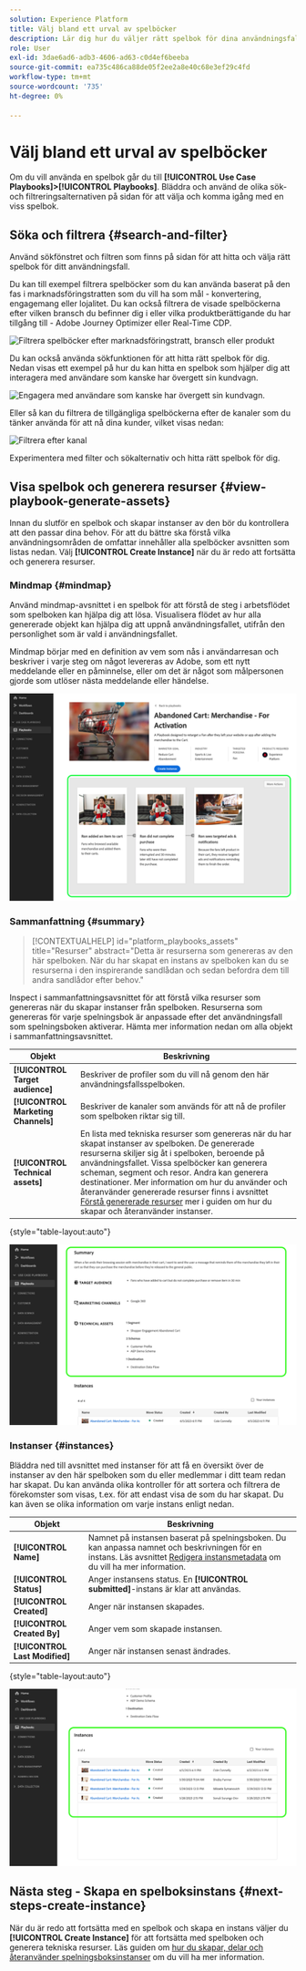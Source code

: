 ```yaml
---
solution: Experience Platform
title: Välj bland ett urval av spelböcker
description: Lär dig hur du väljer rätt spelbok för dina användningsfall för att aktivera spelböcker.
role: User
exl-id: 3dae6ad6-adb3-4606-ad63-c0d4ef6beeba
source-git-commit: ea735c486ca88de05f2ee2a8e40c68e3ef29c4fd
workflow-type: tm+mt
source-wordcount: '735'
ht-degree: 0%

---
```


# Välj bland ett urval av spelböcker

Om du vill använda en spelbok går du till **[!UICONTROL Use Case Playbooks]>[!UICONTROL Playbooks]**. Bläddra och använd de olika sök- och filtreringsalternativen på sidan för att välja och komma igång med en viss spelbok.

## Söka och filtrera {#search-and-filter}

Använd sökfönstret och filtren som finns på sidan för att hitta och välja rätt spelbok för ditt användningsfall.

Du kan till exempel filtrera spelböcker som du kan använda baserat på den fas i marknadsföringstratten som du vill ha som mål - konvertering, engagemang eller lojalitet. Du kan också filtrera de visade spelböckerna efter vilken bransch du befinner dig i eller vilka produktberättigande du har tillgång till - Adobe Journey Optimizer eller Real-Time CDP.

![Filtrera spelböcker efter marknadsföringstratt, bransch eller produkt](/help/use-case-playbooks/assets/playbooks/ui-guide/filter-by-funnel-industry-product.gif)

Du kan också använda sökfunktionen för att hitta rätt spelbok för dig. Nedan visas ett exempel på hur du kan hitta en spelbok som hjälper dig att interagera med användare som kanske har övergett sin kundvagn.

![Engagera med användare som kanske har övergett sin kundvagn.](/help/use-case-playbooks/assets/playbooks/ui-guide/engage-abandoned-cart.gif)

Eller så kan du filtrera de tillgängliga spelböckerna efter de kanaler som du tänker använda för att nå dina kunder, vilket visas nedan:

![Filtrera efter kanal](/help/use-case-playbooks/assets/playbooks/ui-guide/channel-select-filter.gif)

Experimentera med filter och sökalternativ och hitta rätt spelbok för dig.

## Visa spelbok och generera resurser {#view-playbook-generate-assets}

Innan du slutför en spelbok och skapar instanser av den bör du kontrollera att den passar dina behov. För att du bättre ska förstå vilka användningsområden de omfattar innehåller alla spelböcker avsnitten som listas nedan. Välj **[!UICONTROL Create Instance]** när du är redo att fortsätta och generera resurser.

### Mindmap {#mindmap}

Använd mindmap-avsnittet i en spelbok för att förstå de steg i arbetsflödet som spelboken kan hjälpa dig att lösa. Visualisera flödet av hur alla genererade objekt kan hjälpa dig att uppnå användningsfallet, utifrån den personlighet som är vald i användningsfallet.

Mindmap börjar med en definition av vem som nås i användarresan och beskriver i varje steg om något levereras av Adobe, som ett nytt meddelande eller en påminnelse, eller om det är något som målpersonen gjorde som utlöser nästa meddelande eller händelse.

![Spelbokens minimapp är markerad.](/help/use-case-playbooks/assets/playbooks/ui-guide/playbook-mindmap.png)

### Sammanfattning {#summary}

>[!CONTEXTUALHELP]
>id="platform_playbooks_assets"
>title="Resurser"
>abstract="Detta är resurserna som genereras av den här spelboken. När du har skapat en instans av spelboken kan du se resurserna i den inspirerande sandlådan och sedan befordra dem till andra sandlådor efter behov."

Inspect i sammanfattningsavsnittet för att förstå vilka resurser som genereras när du skapar instanser från spelboken. Resurserna som genereras för varje spelningsbok är anpassade efter det användningsfall som spelningsboken aktiverar. Hämta mer information nedan om alla objekt i sammanfattningsavsnittet.

| Objekt | Beskrivning |
---------|----------|
| **[!UICONTROL Target audience]** | Beskriver de profiler som du vill nå genom den här användningsfallsspelboken. |
| **[!UICONTROL Marketing Channels]** | Beskriver de kanaler som används för att nå de profiler som spelboken riktar sig till. |
| **[!UICONTROL Technical assets]** | En lista med tekniska resurser som genereras när du har skapat instanser av spelboken. De genererade resurserna skiljer sig åt i spelboken, beroende på användningsfallet. Vissa spelböcker kan generera scheman, segment och resor. Andra kan generera destinationer. Mer information om hur du använder och återanvänder genererade resurser finns i avsnittet [Förstå genererade resurser](/help/use-case-playbooks/playbooks/create-share-reuse.md#understand-assets) mer i guiden om hur du skapar och återanvänder instanser. |

{style="table-layout:auto"}

![Sammanfattning av spelböcker markerad](/help/use-case-playbooks/assets/playbooks/ui-guide/playbook-summary.png)

### Instanser {#instances}

Bläddra ned till avsnittet med instanser för att få en översikt över de instanser av den här spelboken som du eller medlemmar i ditt team redan har skapat. Du kan använda olika kontroller för att sortera och filtrera de förekomster som visas, t.ex. för att endast visa de som du har skapat. Du kan även se olika information om varje instans enligt nedan.

| Objekt | Beskrivning |
|---------|----------|
| **[!UICONTROL Name]** | Namnet på instansen baserat på spelningsboken. Du kan anpassa namnet och beskrivningen för en instans. Läs avsnittet [Redigera instansmetadata](/help/use-case-playbooks/playbooks/create-share-reuse.md#edit-instance-metadata) om du vill ha mer information. |
| **[!UICONTROL Status]** | Anger instansens status. En **[!UICONTROL submitted]**-instans är klar att användas. |
| **[!UICONTROL Created]** | Anger när instansen skapades. |
| **[!UICONTROL Created By]** | Anger vem som skapade instansen. |
| **[!UICONTROL Last Modified]** | Anger när instansen senast ändrades. |

{style="table-layout:auto"}

![Playbook-instansen är markerad.](/help/use-case-playbooks/assets/playbooks/ui-guide/playbook-instances.png)

## Nästa steg - Skapa en spelboksinstans {#next-steps-create-instance}

När du är redo att fortsätta med en spelbok och skapa en instans väljer du **[!UICONTROL Create Instance]** för att fortsätta med spelboken och generera tekniska resurser. Läs guiden om [hur du skapar, delar och återanvänder spelningsboksinstanser](/help/use-case-playbooks/playbooks/create-share-reuse.md) om du vill ha mer information.
